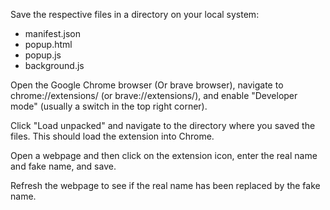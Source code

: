 Save the respective files in a directory on your local system:

- manifest.json 
- popup.html 
- popup.js 
- background.js 

Open the Google Chrome browser (Or brave browser), navigate to chrome://extensions/ (or brave://extensions/), and enable "Developer mode" (usually a switch in the top right corner).

Click "Load unpacked" and navigate to the directory where you saved the files. This should load the extension into Chrome.

Open a webpage and then click on the extension icon, enter the real name and fake name, and save.

Refresh the webpage to see if the real name has been replaced by the fake name.
